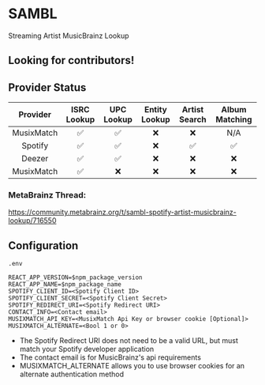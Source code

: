 # SAMBL
Streaming Artist MusicBrainz Lookup

## Looking for contributors!
  
## Provider Status

| Provider | ISRC Lookup | UPC Lookup | Entity Lookup | Artist Search | Album Matching |
|:---:|:---:|:---:|:---:|:---:|:---:|
| MusixMatch | ✅ | ✅ | ❌ | ❌ | N/A |
| Spotify | ✅ | ✅ | ❌ | ✅ | ✅ |
| Deezer | ✅ | ✅ | ❌ | ❌ | ❌ |
| MusixMatch | ✅ | ❌ | ❌ | ❌ | ❌ |

### MetaBrainz Thread:

https://community.metabrainz.org/t/sambl-spotify-artist-musicbrainz-lookup/716550

## Configuration
`.env` 
```
REACT_APP_VERSION=$npm_package_version
REACT_APP_NAME=$npm_package_name
SPOTIFY_CLIENT_ID=<Spotify Client ID>
SPOTIFY_CLIENT_SECRET=<Spotify Client Secret>
SPOTIFY_REDIRECT_URI=<Spotify Redirect URI>
CONTACT_INFO=<Contact email>
MUSIXMATCH_API_KEY=<MusixMatch Api Key or browser cookie [Optional]>
MUSIXMATCH_ALTERNATE=<Bool 1 or 0>
```
* The Spotify Redirect URI does not need to be a valid URL, but must match your Spotify developer application
* The contact email is for MusicBrainz's api requirements
* MUSIXMATCH_ALTERNATE allows you to use browser cookies for an alternate authentication method